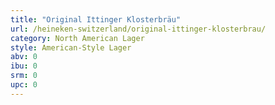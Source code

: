```yaml
---
title: "Original Ittinger Klosterbräu"
url: /heineken-switzerland/original-ittinger-klosterbrau/
category: North American Lager
style: American-Style Lager
abv: 0
ibu: 0
srm: 0
upc: 0
---
```


